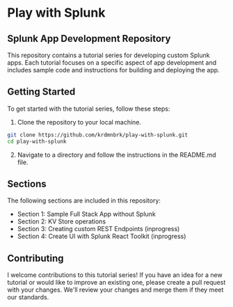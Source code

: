 # Play with Splunk
## Splunk App Development Repository

This repository contains a tutorial series for developing custom Splunk apps. Each tutorial focuses on a specific aspect of app development and includes sample code and instructions for building and deploying the app.

## Getting Started
To get started with the tutorial series, follow these steps:

1. Clone the repository to your local machine.
```sh
git clone https://github.com/krdmnbrk/play-with-splunk.git
cd play-with-splunk
```
2. Navigate to a directory and follow the instructions in the README.md file.

## Sections
The following sections are included in this repository:

* Section 1: Sample Full Stack App without Splunk
* Section 2: KV Store operations
* Section 3: Creating custom REST Endpoints (inprogress)
* Section 4: Create UI with Splunk React Toolkit (inprogress)


## Contributing
I welcome contributions to this tutorial series! If you have an idea for a new tutorial or would like to improve an existing one, please create a pull request with your changes. We'll review your changes and merge them if they meet our standards.
